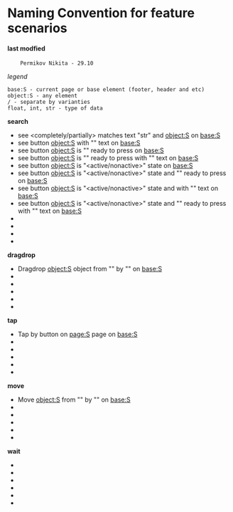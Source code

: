 # Naming Convention for feature scenarios

#### last modfied
        Permikov Nikita - 29.10
        

*legend*
```
base:S - current page or base element (footer, header and etc)
object:S - any element
/ - separate by varianties
float, int, str - type of data
```
        
**search**

- see <completely/partially> matches text "str" and <object:S> on <base:S>
- see button <object:S> with "<str>" text on <base:S>
- see button <object:S> is "</not>" ready to press on <base:S>
- see button <object:S> is "</not>" ready to press with "<str>" text on <base:S>
- see button <object:S> is "<active/nonactive>" state on <base:S>
- see button <object:S> is "<active/nonactive>" state and "</not>" ready to press on <base:S>
- see button <object:S> is "<active/nonactive>" state and with "<str>" text on <base:S>
- see button <object:S> is "<active/nonactive>" state and "</not>" ready to press with "<str>" text on <base:S>
- 
-
-
-


**dragdrop**

- Dragdrop <object:S> object from "<float>" by "<float>" on <base:S>
-
-
-
-
-


**tap**

- Tap by button on <page:S> page on <base:S>
-
-
-
-
-


**move**

- Move <object:S> from "<float>" by "<float>" on <base:S>
-
-
-
-
-

**wait**

- 
-
-
-
-
-